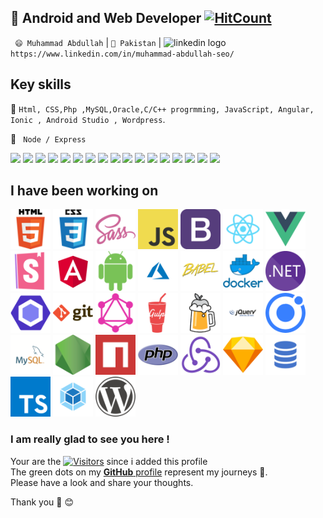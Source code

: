 
## 🔭 Android and Web Developer [![HitCount](http://hits.dwyl.com/Abdullah-Sheikh/Abdullah-Sheikh.svg)](http://hits.dwyl.com/Abdullah-Sheikh/Abdullah-Sheikh)


` 😄 Muhammad Abdullah` |  `🌱 Pakistan` | <img src="https://avatars3.githubusercontent.com/u/357098" width="15" height="15" alt="linkedin logo"/> `https://www.linkedin.com/in/muhammad-abdullah-seo/`





## Key skills

💬 `Html, CSS,Php ,MySQL,Oracle,C/C++ progrmming, JavaScript, Angular, Ionic , Android Studio , Wordpress`.

📖 ` Node / Express`

<p>
  <img src="https://img.shields.io/badge/Html-%E2%98%85%E2%98%85%E2%98%85%E2%98%85%E2%98%85-ff7851" /> 
  <img src="https://img.shields.io/badge/CSS-%E2%98%85%E2%98%85%E2%98%85%E2%98%85%E2%98%85-44b2fb" /> 
  <img src="https://img.shields.io/badge/SCSS-%E2%98%85%E2%98%85%E2%98%85%E2%98%85%E2%98%85-3fedff" />  
  <img src="https://img.shields.io/badge/javascript-%E2%98%85%E2%98%85%E2%98%85%E2%98%85%E2%98%86-f99f03" /> 
  <img src="https://img.shields.io/badge/ReactJs-%E2%98%85%E2%98%85%E2%98%85%E2%98%85%E2%98%86-01d9ff" /> 
  <img src="https://img.shields.io/badge/Angular-%E2%98%85%E2%98%85%E2%98%85%E2%98%85%E2%98%86-c40f2e" /> 
  <img src="https://img.shields.io/badge/PHP-%E2%98%85%E2%98%85%E2%98%85%E2%98%85%E2%98%86-5466b6" /> 
  <img src="https://img.shields.io/badge/MSQL-%E2%98%85%E2%98%85%E2%98%85%E2%98%85%E2%98%86-05a5e2" /> 
  <img src="https://img.shields.io/badge/BootStrap-%E2%98%85%E2%98%85%E2%98%85%E2%98%85%E2%98%86-9b5ee4" /> 
  <img src="https://img.shields.io/badge/C++-%E2%98%85%E2%98%85%E2%98%85%E2%98%85%E2%98%86-2accff" /> 
  <img src="https://img.shields.io/badge/jQuery-%E2%98%85%E2%98%85%E2%98%85%E2%98%85%E2%98%86-0d0d0d" /> 
  <img src="https://img.shields.io/badge/Ionic-%E2%98%85%E2%98%85%E2%98%85%E2%98%85%E2%98%86-52f9ae" /> 
  <img src="https://img.shields.io/badge/NodeJs-%E2%98%85%E2%98%85%E2%98%85%E2%98%85%E2%98%86-9ef380" /> 
  <img src="https://img.shields.io/badge/Jest-%E2%98%85%E2%98%85%E2%98%85%E2%98%85%E2%98%86-c21325" /> 
   <img src="https://img.shields.io/badge/Oracle-%E2%98%85%E2%98%85%E2%98%85%E2%98%85%E2%98%86-bff754" /> 
   <img src="https://img.shields.io/badge/laravel-%E2%98%85%E2%98%85%E2%98%85%E2%98%85%E2%98%86-f05340" /> 
   <img src="https://img.shields.io/badge/Wordpress-%E2%98%85%E2%98%85%E2%98%85%E2%98%85%E2%98%86-35a7f1" /> 
  <!-- <img src="https://img.shields.io/badge/AdobePhotoshop-%E2%98%85%E2%98%85%E2%98%85%E2%98%85%E2%98%86-2a10f5" /> 
   <img src="https://img.shields.io/badge/AdobeIllustrator-%E2%98%85%E2%98%85%E2%98%85%E2%98%85%E2%98%86-fe7b05" /> 
   <img src="https://img.shields.io/badge/Sketch-%E2%98%85%E2%98%85%E2%98%85%E2%98%85%E2%98%86-fdad00" /> 
   <img src="https://img.shields.io/badge/Invision-%E2%98%85%E2%98%85%E2%98%85%E2%98%85%E2%98%86-f8517c" /> -->
</p>


## I have been working on

<img src="https://raw.githubusercontent.com/github/explore/80688e429a7d4ef2fca1e82350fe8e3517d3494d/topics/html/html.png" width="64" height="64" alt="html logo"/> <img src="https://raw.githubusercontent.com/github/explore/80688e429a7d4ef2fca1e82350fe8e3517d3494d/topics/css/css.png" width="64" height="64" alt="css logo">
 <img src="https://raw.githubusercontent.com/github/explore/80688e429a7d4ef2fca1e82350fe8e3517d3494d/topics/sass/sass.png" width="64" height="64" alt="sass logo">
 <img src="https://raw.githubusercontent.com/github/explore/80688e429a7d4ef2fca1e82350fe8e3517d3494d/topics/javascript/javascript.png" width="64" height="64" alt="javascript logo">
 <img src="https://raw.githubusercontent.com/github/explore/80688e429a7d4ef2fca1e82350fe8e3517d3494d/topics/bootstrap/bootstrap.png" width="64" height="64" alt="bootstrap logo">
 <img src="https://raw.githubusercontent.com/github/explore/80688e429a7d4ef2fca1e82350fe8e3517d3494d/topics/react/react.png" width="64" height="64" alt="react logo">
 <img src="https://raw.githubusercontent.com/github/explore/80688e429a7d4ef2fca1e82350fe8e3517d3494d/topics/vue/vue.png" width="64" height="64" alt="vue logo">
 <img src="https://raw.githubusercontent.com/github/explore/80688e429a7d4ef2fca1e82350fe8e3517d3494d/topics/storybook/storybook.png" width="64" height="64" alt="storybook logo">
 <img src="https://raw.githubusercontent.com/github/explore/80688e429a7d4ef2fca1e82350fe8e3517d3494d/topics/angular/angular.png" class="rounded-1 mr-3" width="64" height="64" alt="angular">
 <img src="https://raw.githubusercontent.com/github/explore/fbceb94436312b6dacde68d122a5b9c7d11f9524/topics/android/android.png" class="rounded-1 mr-3" width="64" height="64" alt="aws">
 <img src="https://raw.githubusercontent.com/github/explore/80688e429a7d4ef2fca1e82350fe8e3517d3494d/topics/azure/azure.png" class="rounded-1 mr-3" width="64" height="64" alt="azure">
 <img src="https://raw.githubusercontent.com/github/explore/cb39e2385dfcec8a661d01bfacff6b1e33bbaa9d/topics/babel/babel.png" class="rounded-1 mr-3" width="64" height="64" alt="babel">
 <img src="https://raw.githubusercontent.com/github/explore/80688e429a7d4ef2fca1e82350fe8e3517d3494d/topics/docker/docker.png" class="rounded-1 mr-3" width="64" height="64" alt="docker">
 <img src="https://raw.githubusercontent.com/github/explore/93d8a67084f94b2a444e510199a6e7622e5b09a3/topics/dotnet/dotnet.png" class="rounded-1 mr-3" width="64" height="64" alt="dotnet">
 <img src="https://raw.githubusercontent.com/github/explore/80688e429a7d4ef2fca1e82350fe8e3517d3494d/topics/eslint/eslint.png" class="rounded-1 mr-3" width="64" height="64" alt="eslint">
 <img src="https://raw.githubusercontent.com/github/explore/80688e429a7d4ef2fca1e82350fe8e3517d3494d/topics/git/git.png" class="rounded-1 mr-3" width="64" height="64" alt="git">
 <img src="https://raw.githubusercontent.com/github/explore/5c058a388828bb5fde0bcafd4bc867b5bb3f26f3/topics/graphql/graphql.png" class="rounded-1 mr-3" width="64" height="64" alt="graphql">
 <img src="https://raw.githubusercontent.com/github/explore/80688e429a7d4ef2fca1e82350fe8e3517d3494d/topics/gulp/gulp.png" class="rounded-1 mr-3" width="64" height="64" alt="gulp">
 <img src="https://raw.githubusercontent.com/github/explore/80688e429a7d4ef2fca1e82350fe8e3517d3494d/topics/homebrew/homebrew.png" class="rounded-1 mr-3" width="64" height="64" alt="homebrew">
 <img src="https://raw.githubusercontent.com/github/explore/80688e429a7d4ef2fca1e82350fe8e3517d3494d/topics/jquery/jquery.png" class="rounded-1 mr-3" width="64" height="64" alt="jquery">
 <img src="https://raw.githubusercontent.com/github/explore/56a826d05cf762b2b50ecbe7d492a839b04f3fbf/topics/Ionic/Ionic.png" class="rounded-1 mr-3" width="64" height="64" alt="laravel">
 <img src="https://raw.githubusercontent.com/github/explore/80688e429a7d4ef2fca1e82350fe8e3517d3494d/topics/mysql/mysql.png" class="rounded-1 mr-3" width="64" height="64" alt="mysql">
 <img src="https://raw.githubusercontent.com/github/explore/80688e429a7d4ef2fca1e82350fe8e3517d3494d/topics/nodejs/nodejs.png" class="rounded-1 mr-3" width="64" height="64" alt="nodejs">
 <img src="https://raw.githubusercontent.com/github/explore/80688e429a7d4ef2fca1e82350fe8e3517d3494d/topics/npm/npm.png" class="rounded-1 mr-3" width="64" height="64" alt="npm">
 <img src="https://raw.githubusercontent.com/github/explore/ccc16358ac4530c6a69b1b80c7223cd2744dea83/topics/php/php.png" class="rounded-1 mr-3" width="64" height="64" alt="php">
 <img src="https://raw.githubusercontent.com/github/explore/80688e429a7d4ef2fca1e82350fe8e3517d3494d/topics/redux/redux.png" class="rounded-1 mr-3" width="64" height="64" alt="redux">
 <img src="https://raw.githubusercontent.com/github/explore/a5995564b5ff71c41da080abc49f1ba4132127c1/topics/sketch/sketch.png" class="rounded-1 mr-3" width="64" height="64" alt="sketch">
 <img src="https://raw.githubusercontent.com/github/explore/80688e429a7d4ef2fca1e82350fe8e3517d3494d/topics/sql/sql.png" class="rounded-1 mr-3" width="64" height="64" alt="sql">
 <img src="https://raw.githubusercontent.com/github/explore/80688e429a7d4ef2fca1e82350fe8e3517d3494d/topics/typescript/typescript.png" class="rounded-1 mr-3" width="64" height="64" alt="typescript">
 <img src="https://raw.githubusercontent.com/github/explore/80688e429a7d4ef2fca1e82350fe8e3517d3494d/topics/webpack/webpack.png" class="rounded-1 mr-3" width="64" height="64" alt="webpack">
 <img src="https://raw.githubusercontent.com/github/explore/80688e429a7d4ef2fca1e82350fe8e3517d3494d/topics/wordpress/wordpress.png" class="rounded-1 mr-3" width="64" height="64" alt="wordpress">




### I am really glad to see you here !
Your are the [![Visitors](https://visitor-badge.glitch.me/badge?page_id=muhraff.visitor-badge)](https://github.com/Abdullah-Sheikh) since i added this profile <br>
The green dots on my [**GitHub** profile](https://github.com/Abdullah-Sheikh=repositories) represent my journeys :rocket:.<br> Please have a look and share your thoughts. 

Thank you 🙏 😊  

<!--
**Abdullah-Sheikh/Abdullah-Sheikh** is a ✨ _special_ ✨ repository because its `README.md` (this file) appears on your GitHub profile.

Here are some ideas to get you started:

- 🔭 I’m currently working on ...
- 🌱 I’m currently learning ...
- 👯 I’m looking to collaborate on ...
- 🤔 I’m looking for help with ...
- 💬 Ask me about ...
- 📫 How to reach me: ...
- 😄 Pronouns: ...
- ⚡ Fun fact: ...
-->

